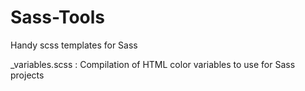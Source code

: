 # Sass-Tools
Handy scss templates for Sass 

_variables.scss : Compilation of HTML color variables to use for Sass projects
